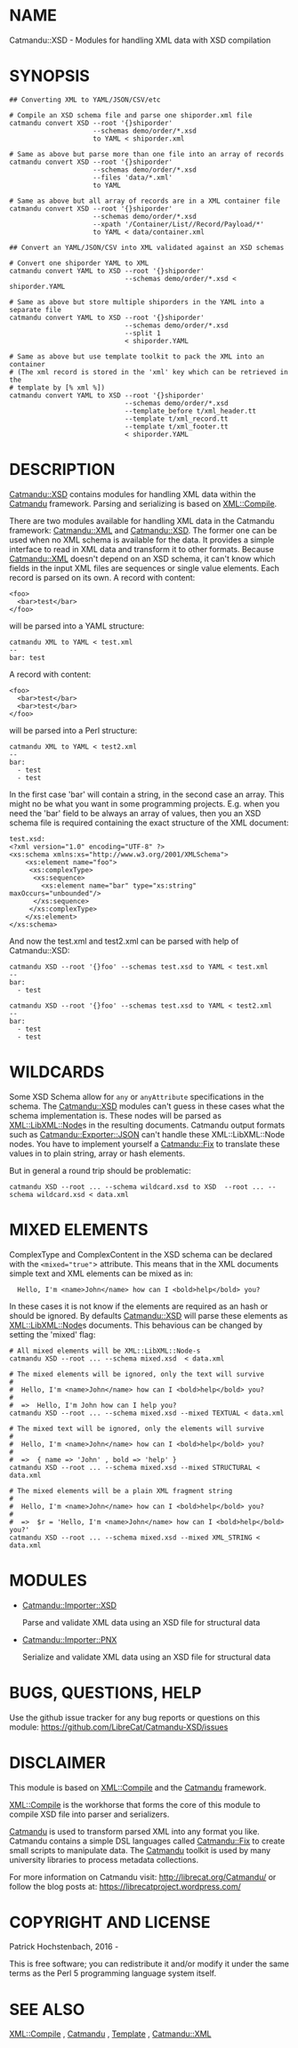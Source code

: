 # NAME

Catmandu::XSD - Modules for handling XML data with XSD compilation

# SYNOPSIS

    ## Converting XML to YAML/JSON/CSV/etc

    # Compile an XSD schema file and parse one shiporder.xml file
    catmandu convert XSD --root '{}shiporder'
                         --schemas demo/order/*.xsd
                         to YAML < shiporder.xml

    # Same as above but parse more than one file into an array of records
    catmandu convert XSD --root '{}shiporder'
                         --schemas demo/order/*.xsd
                         --files 'data/*.xml'
                         to YAML

    # Same as above but all array of records are in a XML container file
    catmandu convert XSD --root '{}shiporder'
                         --schemas demo/order/*.xsd
                         --xpath '/Container/List//Record/Payload/*'
                         to YAML < data/container.xml

    ## Convert an YAML/JSON/CSV into XML validated against an XSD schemas

    # Convert one shiporder YAML to XML
    catmandu convert YAML to XSD --root '{}shiporder'
                                 --schemas demo/order/*.xsd < shiporder.YAML

    # Same as above but store multiple shiporders in the YAML into a separate file
    catmandu convert YAML to XSD --root '{}shiporder'
                                 --schemas demo/order/*.xsd
                                 --split 1
                                 < shiporder.YAML

    # Same as above but use template toolkit to pack the XML into an container
    # (The xml record is stored in the 'xml' key which can be retrieved in the
    # template by [% xml %])
    catmandu convert YAML to XSD --root '{}shiporder'
                                 --schemas demo/order/*.xsd
                                 --template_before t/xml_header.tt
                                 --template t/xml_record.tt
                                 --template t/xml_footer.tt
                                 < shiporder.YAML

# DESCRIPTION

[Catmandu::XSD](https://metacpan.org/pod/Catmandu::XSD) contains modules for handling XML data within the [Catmandu](https://metacpan.org/pod/Catmandu)
framework. Parsing and serializing is based on [XML::Compile](https://metacpan.org/pod/XML::Compile).

There are two modules available for handling XML data in the Catmandu framework:
[Catmandu::XML](https://metacpan.org/pod/Catmandu::XML) and [Catmandu::XSD](https://metacpan.org/pod/Catmandu::XSD). The former one can be used when no XML schema
is available for the data. It provides a simple interface to read in XML data and
transform it to other formats. Because [Catmandu::XML](https://metacpan.org/pod/Catmandu::XML) doesn't depend on an
XSD schema, it can't know which fields in the input XML files are sequences or
single value elements. Each record is parsed on its own. A record with content:

    <foo>
      <bar>test</bar>
    </foo>

will be parsed into a YAML structure:

    catmandu XML to YAML < test.xml
    --
    bar: test

A record with content:

    <foo>
      <bar>test</bar>
      <bar>test</bar>
    </foo>

will be parsed into a Perl structure:

    catmandu XML to YAML < test2.xml
    --
    bar:
      - test
      - test

In the first case 'bar' will contain a string, in the second case an array. This
might no be what you want in some programming projects. E.g. when you need the 'bar'
field to be always an array of values, then you an XSD schema file is required
containing the exact structure of the XML document:

    test.xsd:
    <?xml version="1.0" encoding="UTF-8" ?>
    <xs:schema xmlns:xs="http://www.w3.org/2001/XMLSchema">
        <xs:element name="foo">
         <xs:complexType>
          <xs:sequence>
            <xs:element name="bar" type="xs:string" maxOccurs="unbounded"/>
          </xs:sequence>
         </xs:complexType>
        </xs:element>
    </xs:schema>

And now the test.xml and test2.xml can be parsed with help of Catmandu::XSD:

    catmandu XSD --root '{}foo' --schemas test.xsd to YAML < test.xml
    --
    bar:
      - test

    catmandu XSD --root '{}foo' --schemas test.xsd to YAML < test2.xml
    --
    bar:
      - test
      - test

# WILDCARDS

Some XSD Schema allow for `any` or `anyAttribute` specifications in the schema.
The [Catmandu::XSD](https://metacpan.org/pod/Catmandu::XSD) modules can't guess in these cases what the schema implementation
is. These nodes will be parsed as [XML::LibXML::Node](https://metacpan.org/pod/XML::LibXML::Node)s in the
resulting documents. Catmandu output formats such as [Catmandu::Exporter::JSON](https://metacpan.org/pod/Catmandu::Exporter::JSON)
can't handle these XML::LibXML::Node nodes. You have to implement yourself a
[Catmandu::Fix](https://metacpan.org/pod/Catmandu::Fix) to translate these values in to plain string, array or hash elements.

But in general a round trip should be problematic:

    catmandu XSD --root ... --schema wildcard.xsd to XSD  --root ... --schema wildcard.xsd < data.xml

# MIXED ELEMENTS

ComplexType and ComplexContent in the XSD schema can be declared with the `<mixed="true"`> attribute.
This means that in the XML documents simple text and XML elements can be mixed as in:

      Hello, I'm <name>John</name> how can I <bold>help</bold> you?

In these cases it is not know if the elements are required as an hash or should be ignored. By
defaults [Catmandu::XSD](https://metacpan.org/pod/Catmandu::XSD) will parse these elements as [XML::LibXML::Node](https://metacpan.org/pod/XML::LibXML::Node)s documents.
This behavious can be changed by setting the 'mixed' flag:

    # All mixed elements will be XML::LibXML::Node-s
    catmandu XSD --root ... --schema mixed.xsd  < data.xml

    # The mixed elements will be ignored, only the text will survive
    #
    #  Hello, I'm <name>John</name> how can I <bold>help</bold> you?
    #
    #  =>  Hello, I'm John how can I help you?
    catmandu XSD --root ... --schema mixed.xsd --mixed TEXTUAL < data.xml

    # The mixed text will be ignored, only the elements will survive
    #
    #  Hello, I'm <name>John</name> how can I <bold>help</bold> you?
    #
    #  =>  { name => 'John' , bold => 'help' }
    catmandu XSD --root ... --schema mixed.xsd --mixed STRUCTURAL < data.xml

    # The mixed elements will be a plain XML fragment string
    #
    #  Hello, I'm <name>John</name> how can I <bold>help</bold> you?
    #
    #  =>  $r = 'Hello, I'm <name>John</name> how can I <bold>help</bold> you?'
    catmandu XSD --root ... --schema mixed.xsd --mixed XML_STRING < data.xml

# MODULES

- [Catmandu::Importer::XSD](https://metacpan.org/pod/Catmandu::Importer::XSD)

    Parse and validate XML data using an XSD file for structural data

- [Catmandu::Importer::PNX](https://metacpan.org/pod/Catmandu::Importer::PNX)

    Serialize and validate XML data using an XSD file for structural data

# BUGS, QUESTIONS, HELP

Use the github issue tracker for any bug reports or questions on this module:
https://github.com/LibreCat/Catmandu-XSD/issues

# DISCLAIMER

This module is based on [XML::Compile](https://metacpan.org/pod/XML::Compile) and the [Catmandu](https://metacpan.org/pod/Catmandu) framework.

[XML::Compile](https://metacpan.org/pod/XML::Compile) is the workhorse that forms the core of this module to
compile XSD file into parser and serializers.

[Catmandu](https://metacpan.org/pod/Catmandu) is used to transform parsed XML into any format you like.
Catmandu contains a simple DSL languages called [Catmandu::Fix](https://metacpan.org/pod/Catmandu::Fix) to create
small scripts to manipulate data. The [Catmandu](https://metacpan.org/pod/Catmandu) toolkit is used by many
university libraries to process metadata collections.

For more information on Catmandu visit: http://librecat.org/Catmandu/
or follow the blog posts at: https://librecatproject.wordpress.com/

# COPYRIGHT AND LICENSE

Patrick Hochstenbach, 2016 -

This is free software; you can redistribute it and/or modify it under the same
terms as the Perl 5 programming language system itself.

# SEE ALSO

[XML::Compile](https://metacpan.org/pod/XML::Compile) , [Catmandu](https://metacpan.org/pod/Catmandu) , [Template](https://metacpan.org/pod/Template) , [Catmandu::XML](https://metacpan.org/pod/Catmandu::XML)
